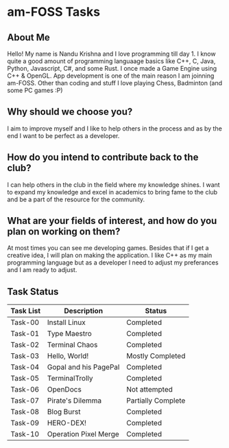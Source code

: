 # am-FOSS Tasks

## About Me

Hello!
My name is Nandu Krishna and I love programming till day 1.
I know quite a good amount of programming languaage basics like C++, C, Java, Python, Javascript, C#, and some Rust. I once made a Game Engine using C++ & OpenGL. App development is one of the main reason I am joinning am-FOSS. Other than coding and stuff I love playing Chess, Badminton (and some PC games :P)

## Why should we choose you?

I aim to improve myself and I like to help others in the process and as by the end I want to be perfect as a developer. 

## How do you intend to contribute back to the club?

I can help others in the club in the field where my knowledge shines. I want to expand my knowledge and excel in academics to bring fame to the club and be
a part of the resource for the community.

## What are your fields of interest, and how do you plan on working on them?

At most times you can see me developing games. Besides that if I get a creative idea, I will plan on making the application. I like C++ as my main programming language but as a developer I need to adjust my preferances and I am ready to adjust.

## Task Status

| Task List | Description           | Status             |
|-----------|-----------------------|--------------------|
| Task-00   | Install Linux         | Completed          |
| Task-01   | Type Maestro          | Completed          |
| Task-02   | Terminal Chaos        | Completed          |
| Task-03   | Hello, World!         | Mostly Completed   |
| Task-04   | Gopal and his PagePal | Completed          |
| Task-05   | TerminalTrolly        | Completed          |
| Task-06   | OpenDocs              | Not attempted      |
| Task-07   | Pirate's Dilemma      | Partially Complete |
| Task-08   | Blog Burst            | Completed          |
| Task-09   | HERO-DEX!             | Completed          |
| Task-10   | Operation Pixel Merge | Completed          |



